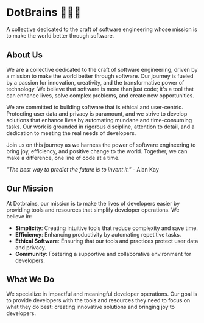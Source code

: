 # DotBrains 🧑🏼‍💻  

A collective dedicated to the craft of software engineering whose mission is to make the world better through software.

## About Us

We are a collective dedicated to the craft of software engineering, driven by a mission to make the world better through software. Our journey is fueled by a passion for innovation, creativity, and the transformative power of technology. We believe that software is more than just code; it's a tool that can enhance lives, solve complex problems, and create new opportunities.

We are committed to building software that is ethical and user-centric. Protecting user data and privacy is paramount, and we strive to develop solutions that enhance lives by automating mundane and time-consuming tasks. Our work is grounded in rigorous discipline, attention to detail, and a dedication to meeting the real needs of developers.

Join us on this journey as we harness the power of software engineering to bring joy, efficiency, and positive change to the world. Together, we can make a difference, one line of code at a time.

*"The best way to predict the future is to invent it."* - Alan Kay

## Our Mission

At Dotbrains, our mission is to make the lives of developers easier by providing tools and resources that simplify developer operations. We believe in:

- **Simplicity**: Creating intuitive tools that reduce complexity and save time.
- **Efficiency**: Enhancing productivity by automating repetitive tasks.
- **Ethical Software**: Ensuring that our tools and practices protect user data and privacy.
- **Community**: Fostering a supportive and collaborative environment for developers.

## What We Do

We specialize in impactful and meaningful developer operations. Our goal is to provide developers with the tools and resources they need to focus on what they do best: creating innovative solutions and bringing joy to developers.
